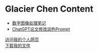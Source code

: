 #  Glacier Chen Content
- [数字图像处理笔记](https://www.glacierchen.asia/数字图像处理复习)
- [ChatGPT论文修改润色Prompt](https://www.glacierchen.asia/Z：Prompts/论文润色Prompt)
  
<a href="/personal_page">访问我的个人网页</a><br>
<a href="/download">下载我的文件</a>
